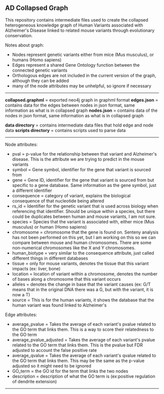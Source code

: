 ## AD Collapsed Graph

This repository contains intermediate files used to create the collapsed heterogeneous knowledge graph of Human Variants associated with Alzheimer's Disease linked to related mouse variants through evolutionary conservation.

Notes about graph:
- Nodes represent genetic variants either from mice (Mus musculus), or humans (Homo sapiens)
- Edges represent a shared Gene Ontology function between the connected genetic variants
- Orthologous edges are not included in the current version of the graph, although they can be added
- many of the node attributes may be unhelpful, so ignore if necessary

---

**collapsed.graphml** = exported neo4j graph in graphml format
**edges.json** = contains data for the edges between nodes in json format, same information as what is in collapsed graph
**nodes.json** = contains data of the nodes in json format, same information as what is in collapsed graph

**data directory** = contains intermediate data files that hold edge and node data
**scripts directory** = contains scripts used to parse data

---

Node attributes:
- pval = p-value for the relationship between that variant and Alzheimer's disease. This is the attribute we are trying to predict in the mouse variants
- symbol = Gene symbol, identifier for the gene that variant is sourced from
- gene = Gene ID, identifier for the gene that variant is sourced from but specific to a gene database. Same information as the gene symbol, just a different identifier
- consequence = category of variant, explains the biological consequence of that nucleotide being altered
- rs_id = Identifier for the genetic variant that is used across biology when referencing that identifier. Should be unique within a species, but there could be duplicates between human and mouse variants, I am not sure.
- species = Species that the variant is associated with, either mice (Mus musculus) or human (Homo sapiens)
- chromosome = chromosome that the gene is found on. Senteny analysis has not been performed on this yet, but I am working on this so we can compare between mouse and human chromosomes. There are some non-numerical chromosomes like the X and Y chromosomes.
- human_biotype = very similar to the consequence attribute, just called different things in different databases
- tissue = only for mouse variants, denotes the tissue that this variant impacts (ex: liver, bone)
- location = location of variant within a chromosome, denotes the number of bases along a chromosome that this variant occurs
- alleles = denotes the change in base that the variant causes (ex: G/T means that in the original DNA there was a G, but with the variant, it is now a T)
- source = This is for the human variants, it shows the database that the human variant was found linked to Alzheimer's

Edge attributes:
- average_pvalue = Takes the average of each variant's pvalue related to the GO term that links them. This is a way to score their relatedness to the GO term
- average_pvalue_adjusted = Takes the average of each variant's pvalue related to the GO term that links them. This is the pvalue but FDR adjusted to account the false positive rate
- average_qvalue = Takes the average of each variant's qvalue related to the GO term that links them. This may be the same as the p-value adjusted so it might need to be ignored
- GO_term = the GO id for the term that links the two nodes
- description = description of what the GO term is (ex:positive regulation of dendrite extension)

---